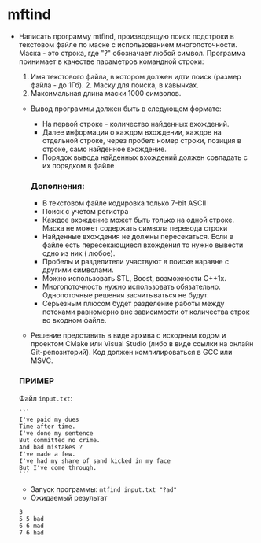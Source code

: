 # mftind

- Написать программу mtfind, производящую поиск подстроки в текстовом файле по маске с использованием многопоточности.
  Маска - это строка, где "?" обозначает любой символ. Программа принимает в качестве параметров командной строки:

    1. Имя текстового файла, в котором должен идти поиск (размер файла - до 1Гб). 2. Маску для поиска, в кавычках.
    2. Максимальная длина маски 1000 символов.

    - Вывод программы должен быть в следующем формате:
        - На первой строке - количество найденных вхождений.
        - Далее информация о каждом вхождении, каждое на отдельной строке, через пробел: номер строки, позиция в строке,
          само
          найденное вхождение.
        - Порядок вывода найденных вхождений должен совпадать с их порядком в файле
      ### Дополнения:
        - В текстовом файле кодировка только 7-bit ASCII
        - Поиск с учетом регистра
        - Каждое вхождение может быть только на одной строке. Маска не может содержать символа перевода строки
        - Найденные вхождения не должны пересекаться. Если в файле есть пересекающиеся вхождения то нужно вывести одно
          из
          них (
          любое).
        - Пробелы и разделители участвуют в поиске наравне с другими символами.
        - Можно использовать STL, Boost, возможности С++1x.
        - Многопоточность нужно использовать обязательно. Однопоточные решения засчитываться не будут.
        - Серьезным плюсом будет разделение работы между потоками равномерно вне зависимости от количества строк во
          входном
          файле.

    - Решение представить в виде архива с исходным кодом и проектом CMake или Visual Studio (либо в виде ссылки на
      онлайн
      Git-репозиторий). Код должен компилироваться в GCC или MSVC.
  ### ПРИМЕР
  Файл `input.txt`:

      ```
      I've paid my dues
      Time after time.
      I've done my sentence
      But committed no crime.
      And bad mistakes ?
      I've made a few.
      I've had my share of sand kicked in my face
      But I've come through.
      ```
    - Запуск программы: `mtfind input.txt "?ad"`
    - Ожидаемый результат
    ```
    3
    5 5 bad
    6 6 mad
    7 6 had
    ```